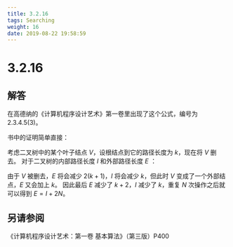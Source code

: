 ```yaml
---
title: 3.2.16
tags: Searching
weight: 16
date: 2019-08-22 19:58:59
---
```


# 3.2.16



## 解答

在高德纳的《计算机程序设计艺术》第一卷里出现了这个公式，编号为 $2.3.4.5(3)$。

书中的证明简单直接：

考虑二叉树中的某个叶子结点 $V$，设根结点到它的路径长度为 $k$，现在将 $V$ 删去。
对于二叉树的内部路径长度 $I$ 和外部路径长度 $E$ ：

由于 $V$ 被删去，$E$ 将会减少 $2(k+1)$，$I$ 将会减少 $k$，但此时 $V$ 变成了一个外部结点，$E$ 又会加上 $k$。
因此最后 $E$ 减少了 $k+2$，$I$ 减少了 $k$，重复 $N$ 次操作之后就可以得到 $E = I + 2N$。

## 另请参阅

《计算机程序设计艺术：第一卷 基本算法》（第三版）P400
